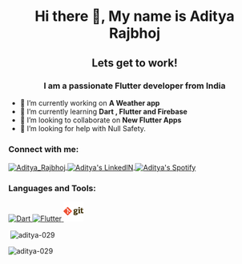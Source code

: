 <h1 align="center"> Hi there 👋, My name is Aditya Rajbhoj</h1>

<h2 align="center">Lets get to work!</h2>
<h3 align="center">I am a passionate Flutter developer from India</h3>

- 🔭 I’m currently working on **A Weather app**
- 🌱 I’m currently learning **Dart , Flutter and Firebase**
- 👯 I’m looking to collaborate on **New Flutter Apps**
- 🤔 I’m looking for help with Null Safety. 

<h3 align="left">Connect with me:</h3>
<p align="left">
<a href="twitter.com/Aditya_Rajbhoj" target="_blank">
  <img align="center" src="https://raw.githubusercontent.com/rahuldkjain/github-profile-readme-generator/master/src/images/icons/Social/twitter.svg" alt="Aditya_Rajbhoj" height="30" width="40" />
</a>
<a href="www.linkedin.com/in/aditya-rajbhoj" target="_blank">
  <img align="center" alt="Aditya's LinkedIN" height="30" width="40" src="https://raw.githubusercontent.com/peterthehan/peterthehan/master/assets/linkedin.svg" />
</a>
<a href="https://open.spotify.com/user/14ap04t8hxksisls3ab7fngqz?si=75c78682bb3b429e" target="_blank">
  <img align="center" alt="Aditya's Spotify" height="30" width="40" src="https://raw.githubusercontent.com/peterthehan/peterthehan/master/assets/spotify.svg" />
</a>
</p>

<h3 align="left">Languages and Tools:</h3>
<p align="left"> <a href="https://dart.dev/" target="_blank" rel="noreferrer"> <img src="https://avatars.githubusercontent.com/u/1609975?s=200&v=4" alt="Dart" width="40" height="40"/> </a> <a href="https://flutter.dev/" target="_blank" rel="noreferrer"> <img src="https://avatars.githubusercontent.com/u/1609975?s=200&v=4" alt="Flutter" width="40" height="40"/> </a> <a href="https://tailwindcss.com/" target="_blank" rel="noreferrer"> <img src="https://raw.githubusercontent.com/github/explore/80688e429a7d4ef2fca1e82350fe8e3517d3494d/topics/git/git.png" alt="Git" width="40" height="40"/></a> <a href="https://raw.githubusercontent.com/github/explore/80688e429a7d4ef2fca1e82350fe8e3517d3494d/topics/visual-studio-code/visual-studio-code.png" target="_blank" rel="noreferrer"></a>  </p>

<p>&nbsp;<img align="center" src="https://github-readme-stats.vercel.app/api?username=aditya-029&show_icons=true&locale=en&hide_border=true" alt="aditya-029" /></p>

<p><img align="center" src="https://github-readme-streak-stats.herokuapp.com/?user=aditya-029&" alt="aditya-029" /></p>


